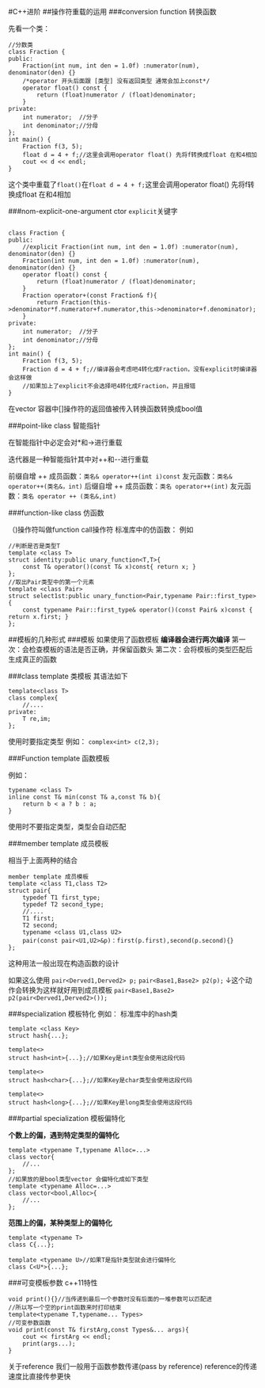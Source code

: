 #C++进阶
##操作符重载的运用
###conversion function 转换函数

先看一个类：
```
//分数类
class Fraction {
public:
	Fraction(int num, int den = 1.0f) :numerator(num), denominator(den) {}
	/*operator 开头后面跟 [类型] 没有返回类型 通常会加上const*/
	operator float() const {
		return (float)numerator / (float)denominator;
	}
private:
	int numerator;  //分子
	int denominator;//分母
};
int main() {
	Fraction f(3, 5);
	float d = 4 + f;//这里会调用operator float() 先将f转换成float 在和4相加
	cout << d << endl;
}
```
这个类中重载了`float()`在`float d = 4 + f;`这里会调用operator float() 先将f转换成float 在和4相加

###nom-explicit-one-argument ctor
`explicit`关键字
```

class Fraction {
public:
	//explicit Fraction(int num, int den = 1.0f) :numerator(num), denominator(den) {}
	Fraction(int num, int den = 1.0f) :numerator(num), denominator(den) {}
	operator float() const {
		return (float)numerator / (float)denominator;
	}
	Fraction operator+(const Fraction& f){
		return Fraction(this->denominator*f.numerator+f.numerator,this->denominator+f.denominator);
	}
private:
	int numerator;  //分子
	int denominator;//分母
};
int main() {
	Fraction f(3, 5);
	Fraction d = 4 + f;//编译器会考虑吧4转化成Fraction，没有explicit时编译器会这样做
	//如果加上了explicit不会选择吧4转化成Fraction，并且报错
}
```
在vector 容器中[]操作符的返回值被传入转换函数转换成bool值

###point-like class  智能指针

在智能指针中必定会对*和->进行重载

迭代器是一种智能指针其中对++和--进行重载

前缀自增 ++	成员函数：`类名& operator++(int i)const`	友元函数：`类名& operator++(类名&，int)`
后缀自增 ++	成员函数：`类名 operator++(int)`		友元函数：`类名 operator ++ (类名&,int)`

###function-like class 仿函数

（)操作符叫做function call操作符
标准库中的仿函数：
例如

```
//判断是否是类型T
template <class T>
struct identity:public unary_function<T,T>{
	const T& operator()(const T& x)const{ return x; }
};
//取出Pair类型中的第一个元素
template <class Pair>
struct select1st:public unary_function<Pair,typename Pair::first_type>{
	const typename Pair::first_type& operator()(const Pair& x)const { return x.first; }
};
```

##模板的几种形式
###模板
如果使用了函数模板
**编译器会进行两次编译**
第一次：会检查模板的语法是否正确，并保留函数头
第二次：会将模板的类型匹配后生成真正的函数


###class template 类模板
其语法如下
```
template<class T>
class complex{
	//....
private:
	T re,im;
};
```
使用时要指定类型
例如：
`complex<int> c(2,3);`

###Function template 函数模板

例如：
```
typename <class T>
inline const T& min(const T& a,const T& b){
	return b < a ? b : a;
}
```
使用时不要指定类型，类型会自动匹配

###member template 成员模板

相当于上面两种的结合
```
member template 成员模板
template <class T1,class T2>
struct pair{
	typedef T1 first_type;
	typedef T2 second_type;
	//....
	T1 first;
	T2 second;
	typename <class U1,class U2>
	pair(const pair<U1,U2>&p)：first(p.first),second(p.second){}
};
```
这种用法一般出现在构造函数的设计

如果这么使用
`pair<Derved1,Derved2> p;`
`pair<Base1,Base2> p2(p);`
	↓这个动作会转换为这样就好用到成员模板
`pair<Base1,Base2> p2(pair<Derved1,Derved2>());`

###specialization 模板特化
例如：
标准库中的hash类
```
template <class Key>
struct hash{...};

template<>
struct hash<int>{...};//如果Key是int类型会使用这段代码

template<>
struct hash<char>{...};//如果Key是char类型会使用这段代码

template<>
struct hash<long>{...};//如果Key是long类型会使用这段代码
```

###partial specialization 模板偏特化

**个数上的偏，遇到特定类型的偏特化**

```
template <typename T,typename Alloc=...>
class vector{
	//...
};
//如果放的是bool类型vector 会偏特化成如下类型
template <typename Alloc=...>
class vector<bool,Alloc>{
	//...
};
```

**范围上的偏，某种类型上的偏特化**
```
template <typename T>
class C{...};

template <typename U>//如果T是指针类型就会进行偏特化
class C<U*>{...};
```

###可变模板参数
c++11特性
```
void print(){}//当传递到最后一个参数时没有后面的一堆参数可以匹配进
//所以写一个空的print函数来时打印结束
template<typename T,typename... Types>
//可变参数函数
void print(const T& firstArg,const Types&... args){
	cout << firstArg << endl;
	print(args...);
}
```
关于reference 我们一般用于函数参数传递(pass by reference)
reference的传递速度比直接传参更快

